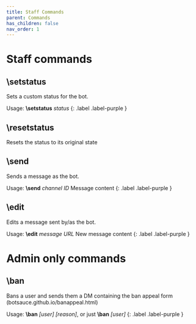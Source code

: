 ```yaml
---
title: Staff Commands
parent: Commands
has_children: false
nav_order: 1
---
```


# Staff commands

## **\setstatus**
Sets a custom status for the bot.

Usage: **\setstatus** *status*
{: .label .label-purple }

## **\resetstatus**
Resets the status to its original state

## **\send**
Sends a message as the bot.

Usage: **\\send** *channel ID* Message content
{: .label .label-purple }

## **\edit**
Edits a message sent by/as the bot.

Usage: **\\edit** *message URL* New message content
{: .label .label-purple }

# Admin only commands

## **\ban**
Bans a user and sends them a DM containing the ban appeal form (botsauce.github.io/banappeal.html)

Usage: **\ban** *[user]* *[reason]*, or just **\ban** *[user]*
{: .label .label-purple }
